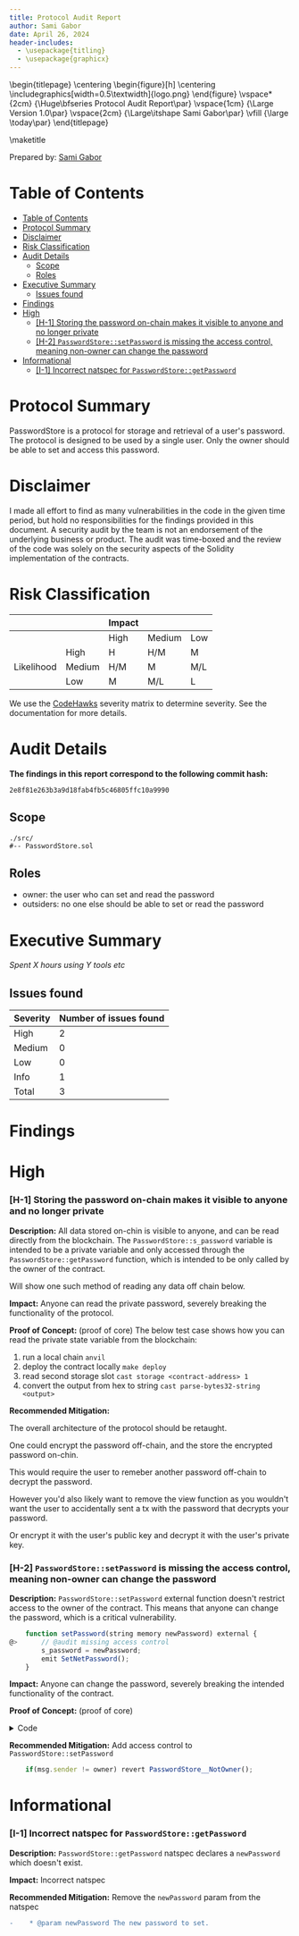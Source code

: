 ```yaml
---
title: Protocol Audit Report
author: Sami Gabor
date: April 26, 2024
header-includes:
  - \usepackage{titling}
  - \usepackage{graphicx}
---
```


\begin{titlepage}
    \centering
    \begin{figure}[h]
        \centering
        \includegraphics[width=0.5\textwidth]{logo.png} 
    \end{figure}
    \vspace*{2cm}
    {\Huge\bfseries Protocol Audit Report\par}
    \vspace{1cm}
    {\Large Version 1.0\par}
    \vspace{2cm}
    {\Large\itshape Sami Gabor\par}
    \vfill
    {\large \today\par}
\end{titlepage}

\maketitle


Prepared by: [Sami Gabor](https://github.com/samigabor)

# Table of Contents
- [Table of Contents](#table-of-contents)
- [Protocol Summary](#protocol-summary)
- [Disclaimer](#disclaimer)
- [Risk Classification](#risk-classification)
- [Audit Details](#audit-details)
  - [Scope](#scope)
  - [Roles](#roles)
- [Executive Summary](#executive-summary)
  - [Issues found](#issues-found)
- [Findings](#findings)
- [High](#high)
    - [\[H-1\] Storing the password on-chain makes it visible to anyone and no longer private](#h-1-storing-the-password-on-chain-makes-it-visible-to-anyone-and-no-longer-private)
    - [\[H-2\] `PasswordStore::setPassword` is missing the access control, meaning non-owner can change the password](#h-2-passwordstoresetpassword-is-missing-the-access-control-meaning-non-owner-can-change-the-password)
- [Informational](#informational)
    - [\[I-1\] Incorrect natspec for `PasswordStore::getPassword`](#i-1-incorrect-natspec-for-passwordstoregetpassword)

# Protocol Summary

PasswordStore is a protocol for storage and retrieval of a user's password. The protocol is designed to be used by a single user. Only the owner should be able to set and access this password.

# Disclaimer

I made all effort to find as many vulnerabilities in the code in the given time period, but hold no responsibilities for the findings provided in this document. A security audit by the team is not an endorsement of the underlying business or product. The audit was time-boxed and the review of the code was solely on the security aspects of the Solidity implementation of the contracts.

# Risk Classification

|            |        | Impact |        |     |
| ---------- | ------ | ------ | ------ | --- |
|            |        | High   | Medium | Low |
|            | High   | H      | H/M    | M   |
| Likelihood | Medium | H/M    | M      | M/L |
|            | Low    | M      | M/L    | L   |

We use the [CodeHawks](https://docs.codehawks.com/hawks-auditors/how-to-evaluate-a-finding-severity) severity matrix to determine severity. See the documentation for more details.

# Audit Details 

**The findings in this report correspond to the following commit hash:**
```
2e8f81e263b3a9d18fab4fb5c46805ffc10a9990
```

## Scope 
```
./src/
#-- PasswordStore.sol
```

## Roles
- owner: the user who can set and read the password
- outsiders: no one else should be able to set or read the password

# Executive Summary

*Spent X hours using Y tools etc*

## Issues found

| Severity | Number of issues found |
| -------- | ---------------------- |
| High     | 2                      |
| Medium   | 0                      |
| Low      | 0                      |
| Info     | 1                      |
| Total    | 3                      |

# Findings
# High

### [H-1] Storing the password on-chain makes it visible to anyone and no longer private

**Description:** 
All data stored on-chin is visible to anyone, and can be read directly from the blockchain. The `PasswordStore::s_password` variable is intended to be a private variable and only accessed through the `PasswordStore::getPassword` function, which is intended to be only called by the owner of the contract.

Will show one such method of reading any data off chain below.

**Impact:** 
Anyone can read the private password, severely breaking the functionality of the protocol.

**Proof of Concept:** (proof of core)
The below test case shows how you can read the private state variable from the blockchain:
1. run a local chain `anvil`
2. deploy the contract locally `make deploy`
3. read second storage slot `cast storage <contract-address> 1`
4. convert the output from hex to string `cast parse-bytes32-string <output>`

**Recommended Mitigation:** 

The overall architecture of the protocol should be retaught.

One could encrypt the password off-chain, and the store the encrypted password on-chin.

This would require the user to remeber another password off-chain to decrypt the password.

However you'd also likely want to remove the view function as you wouldn't want the user to accidentally sent a tx with the password that decrypts your password.

Or encrypt it with the user's public key and decrypt it with the user's private key.


### [H-2] `PasswordStore::setPassword` is missing the access control, meaning non-owner can change the password

**Description:** 
`PasswordStore::setPassword` external function doesn't restrict access to the owner of the contract. This means that anyone can change the password, which is a critical vulnerability.

```js
    function setPassword(string memory newPassword) external {
@>      // @audit missing access control
        s_password = newPassword;
        emit SetNetPassword();
    }
```

**Impact:** 
Anyone can change the password, severely breaking the intended functionality of the contract.

**Proof of Concept:** (proof of core)

<details>
<summary>Code</summary>

```js
    function test_anyone_can_change_password(address randomAddress) public {
        vm.assume(randomAddress != owner);
        
        string memory expectedPassword = "myChangedPassword";
        vm.prank(randomAddress);
        passwordStore.setPassword(expectedPassword);

        vm.prank(owner);
        string memory actualPassword = passwordStore.getPassword();
        assertEq(actualPassword, expectedPassword);
    }
```

</details>

**Recommended Mitigation:** 
Add access control to `PasswordStore::setPassword`
```js
    if(msg.sender != owner) revert PasswordStore__NotOwner();
```

# Informational
### [I-1] Incorrect natspec for `PasswordStore::getPassword`

**Description:** 
`PasswordStore::getPassword` natspec declares a `newPassword` which doesn't exist.

**Impact:** Incorrect natspec

**Recommended Mitigation:** 
Remove the `newPassword` param from the natspec

```diff
-    * @param newPassword The new password to set.
```

